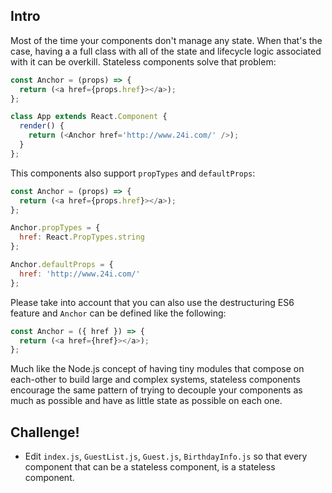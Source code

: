 ## Intro

Most of the time your components don't manage any state. When that's the case, having a a full class with all of the state and lifecycle logic associated with it can be overkill. Stateless components solve that problem:

```js
const Anchor = (props) => {
  return (<a href={props.href}></a>);
};

class App extends React.Component {
  render() {
    return (<Anchor href='http://www.24i.com/' />);
  }
};
```

This components also support `propTypes` and `defaultProps`:

```js
const Anchor = (props) => {
  return (<a href={props.href}></a>);
};

Anchor.propTypes = {
  href: React.PropTypes.string
};

Anchor.defaultProps = {
  href: 'http://www.24i.com/'
};
```

Please take into account that you can also use the destructuring ES6 feature and `Anchor` can be defined like the following:

```js
const Anchor = ({ href }) => {
  return (<a href={href}></a>);
};
```

Much like the Node.js concept of having tiny modules that compose on each-other to build large and complex systems, stateless components encourage the same pattern of trying to decouple your components as much as possible and have as little state as possible on each one.

## Challenge!

 * Edit `index.js`, `GuestList.js`, `Guest.js`, `BirthdayInfo.js` so that every component that can be a stateless component, is a stateless component.

